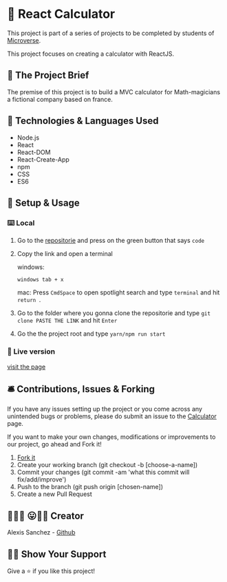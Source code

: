 # 🧮 React Calculator

This project is part of a series of projects to be completed by students of [Microverse](https://www.microverse.org/).

This project focuses on creating a calculator with ReactJS.

## 🧮 The Project Brief

The premise of this project is to build a MVC calculator for Math-magicians a fictional company based on france.

## 🧬 Technologies & Languages Used

- Node.js
- React
- React-DOM
- React-Create-App
- npm
- CSS
- ES6

## 🔰 Setup & Usage

### ⌨️ Local 

1. Go to the [repositorie](https://github.com/Psiale/react-calculator) and press on the green button that says ```code```
2. Copy the link and open a terminal 

    windows:

    ```windows tab + x ```

    mac: Press ```CmdSpace``` to open spotlight search and type ```terminal``` and hit ```return ```.


3. Go to the folder where you gonna clone the repositorie and type ```git clone PASTE THE LINK``` and hit ```Enter ```

4. Go the the project root and type ``` yarn/npm run start ```

### 🚀 Live version
[visit the page](https://psiale-react-calculator.herokuapp.com)



## 🛎️ Contributions, Issues & Forking

If you have any issues setting up the project or you come across any unintended bugs or problems, please do submit an issue to the [Calculator](https://github.com/Psiale/react-calculator/issues) page.

If you want to make your own changes, modifications or improvements to our project, go ahead and Fork it!
1. [Fork it](https://github.com/Psiale/react-calculator/fork)
2. Create your working branch (git checkout -b [choose-a-name])
3. Commit your changes (git commit -am 'what this commit will fix/add/improve')
4. Push to the branch (git push origin [chosen-name])
5. Create a new Pull Request

## 🤟🏽😄 😛🤙🏾  Creator

Alexis Sanchez - [Github](https://github.com/Psiale)

## 🙌🏾 Show Your Support

Give a ⭐️ if you like this project!
